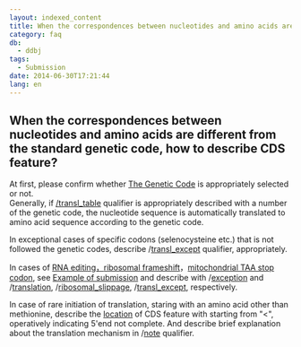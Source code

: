 ```yaml
---
layout: indexed_content
title: When the correspondences between nucleotides and amino acids are different from the standard genetic code, how to describe CDS feature?
category: faq
db:
  - ddbj
tags: 
  - Submission
date: 2014-06-30T17:21:44
lang: en
---
```


## When the correspondences between nucleotides and amino acids are different from the standard genetic code, how to describe CDS feature?

<p>At first, please confirm whether <a href="/ddbj/geneticcode-e.html">The Genetic Code</a> is appropriately selected or not. <br>Generally, if <a href="/ddbj/qualifiers-e.html#transl_table">/transl_table</a> qualifier is appropriately described with a number of the genetic code, the nucleotide sequence is automatically translated to amino acid sequence according to the genetic code. </p>
<p>In exceptional cases of specific codons (selenocysteine etc.) that is not followed the genetic codes, describe /<a href="/ddbj/qualifiers-e.html#transl_except">transl_except</a> qualifier, appropriately. </p>
<p>In cases of <a href="/ddbj/example-e.html#B09">RNA editing，</a><a href="/ddbj/example-e.html#B10">ribosomal frameshift</a>，<a href="/ddbj/example-e.html#B11">mitochondrial TAA stop codon</a>, see <a href="/ddbj/example-e.html">Example of submission</a> and describe with /<a href="/ddbj/qualifiers-e.html#exception">exception</a> and /<a href="/ddbj/qualifiers-e.html#translation">translation</a>, /<a href="/ddbj/qualifiers-e.html#ribosomal_slippage">ribosomal_slippage</a>, /<a href="/ddbj/qualifiers-e.html#transl_except">transl_except</a>, respectively. </p>
<p>In case of rare initiation of translation, staring with an amino acid other than methionine, describe the <a href="/ddbj/location-e.html">location</a> of CDS feature with starting from "&lt;", operatively indicating 5'end not complete. And describe brief explanation about the translation mechanism in /<a href="/ddbj/qualifiers-e.html#note">note</a> qualifier. </p>